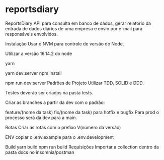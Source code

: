 # reportsdiary

ReportsDiary
API para consulta em banco de dados, gerar relatório da entrada de dados diários de uma empresa e envio por e-mail para  responsáveis envolvidos.

Instalação
Usar o NVM para controle de versão do Node.

Utilizar a versão 16.14.2 do node

yarn

yarn dev:server
npm install

npm run dev:server
Padrões de Projeto
Utilizar TDD, SOLID e DDD.

Testes deverão ser criados na pasta tests.

Criar as branches a partir da dev com o padrão:

feature/(nome da task)
fix/(nome da task) para hotfix e bugfix
Para prod o processo será da dev para a main.

Rotas
Criar as rotas com o prefixo V(número da versão)

ENV
copiar o .env.example para o .env.development

Build
yarn build
npm run build
Requisições
Importar a collection dentro da pasta docs no insomnia/postman

